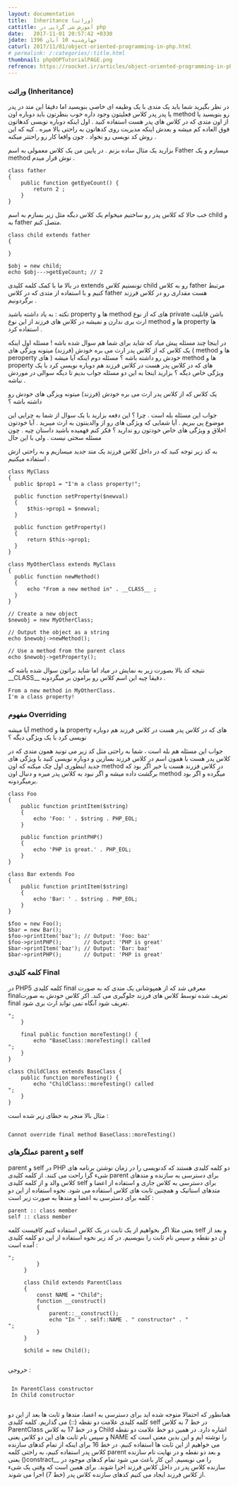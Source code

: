 ```yaml
---
layout: documentation
title:  Inheritance (وراثت)
cattitle: آموزش شی گرایی در php
date:   2017-11-01 20:57:42 +0330
jdate: چهارشنبه 10 آبان 1396
caturl: 2017/11/01/object-oriented-programming-in-php.html
# permalink: /:categories/:title.html
thumbnail: phpOOPTutorialPAGE.png
refrence: https://roocket.ir/articles/object-oriented-programming-in-php-part-4 <br> http://bshafiei.ir/Article_view/index/1XvocDexH9mhWT/برنامه-نویسی-شی-گرا-در-PHP <br>  http://w3-farsi.ir/?p=2432
---
```

<h3>وراثت (Inheritance)</h3>
<p>
در نظر بگیرید شما باید یک متدی با یک وظیفه ای خاصی بنویسید اما دقیقا این متد در پدر یا پدر پدر کلاس فعلیتون وجود داره خوب بنظرتون باید دوباره اون method رو بنویسید یا از اون متدی که در کلاس های پدر هست استفاده کنید . اول اینکه دوباره نویسی کدهاتون فوق العاده کم میشه و بعدش اینکه مدیریت روی کدهاتون به راحتی بالا میره . کیه که این روش کد نویسی رو نخواد . چون واقعا کار رو راحتتر میکنه .
</p>
<p>
بزارید یک مثال ساده بزنم . در پایین من یک کلاس معمولی به اسم Father میسازم و یک method توش قرار میدم .
</p>

<pre><code class="language-php  line-numbers">class father
{
    public function getEyeCount() {
        return 2 ;
    }
}
</code></pre>

<p>
خب حالا که کلاس پدر رو ساختیم میخوام یک کلاس دیگه مثل زیر بسازم به اسم child و به father متصل کنم.
</p>

<pre><code class="language-php  line-numbers">class child extends father
{

}

$obj = new child;
echo $obj--->getEyeCount; // 2
</code></pre>

<p>
در بالا ما با کمک کلمه کلیدی extends تونستیم کلاس child رو به کلاس father مرتبط کنیم و با استفاده از متدی که در کلاس father هست مقداری رو در کلاس فرزند برگردونیم .
</p>

<p>
نکته : به یاد داشته باشید property ها و method های که از نوع private باشن قابلیت ارث بری ندارن و نمیشه در کلاس های فرزند از این نوع method ها و property ها استفاده کرد .
</p>

<p>
در اینجا چند مسئله پیش میاد که شاید برای شما هم سوال شده باشه ! مسئله اول اینکه یک کلاس که از کلاس پدر ارث می بره خودش (فرزند) میتونه ویزگی های ( method ها و peroperty های ) خودش رو داشته باشه ؟ مسئله دوم اینکه آیا میشه method ها و property های که در کلاس پدر هست در کلاس فرزند هم دوباره نویسی کرد با یک ویژگی خاص دیگه ؟ بزارید اینجا به این دو مسئله جواب بدیم تا دیگه سوالی در موردش نباشه .
</p>

<p>
یک کلاس که از کلاس پدر ارث می بره خودش (فرزند) میتونه ویزگی های خودش رو داشته باشه ؟
</p>

<p>
جواب این مسئله بله است . چرا ؟ این دفعه بزارید با یک سوال از شما به چرایی این موضوع پی ببریم . آیا شمایی که ویژگی های رو از والدینتون به ارث میبرید . آیا خودتون اخلاق و ویژگی های خاص خودتون رو ندارید ؟ فکر کنم فهمیده باشید داستان چیه . چون مسئله سختی نیست . ولی با این حال

به کد زیر توجه کنید که در داخل کلاس فرزند یک متد جدید میسازیم و به راحتی ازش استفاده میکنیم .
</p>


<pre><code class="language-php  line-numbers">class MyClass
{
  public $prop1 = "I'm a class property!";

  public function setProperty($newval)
  {
      $this->prop1 = $newval;
  }

  public function getProperty()
  {
      return $this->prop1;
  }
}

class MyOtherClass extends MyClass
{
  public function newMethod()
  {
      echo "From a new method in" . __CLASS__ ;
  }
}

// Create a new object
$newobj = new MyOtherClass;

// Output the object as a string
echo $newobj->newMethod();

// Use a method from the parent class
echo $newobj->getProperty();
</code></pre>

<p>
 نتیجه کد بالا بصورت زیر به نمایش در میاد اما شاید براتون سوال شده باشه که __CLASS__ دقیقا چیه این اسم کلاس رو برامون بر میگردونه .
</p>

<pre><code class="language-php ">From a new method in MyOtherClass.
I'm a class property!
</code></pre>

<h3>مفهوم Overriding</h3>

<p>
 آیا میشه method ها و property های که در کلاس پدر هست در کلاس فرزند هم دوباره نویسی کرد با یک ویژگی دیگه ؟
</p>


<p>
جواب این مسئله هم بله است ، شما به راحتی مثل کد زیر می تونید همون متدی که در کلاس پدر هست با همون اسم در کلاس فرزند بسازین و دوباره نویسی کنید با ویژگی های جدید اینطوری اول چک میکنه که اون method در کلاس فزرند هست یا خیر اگر بود که برگشت داده میشه و اگر نبود به کلاس پدر میره و دنبال اون method میگرده و اگر بود برمیگردونه.
</p>

<pre><code class="language-php  line-numbers">class Foo
{
    public function printItem($string)
    {
        echo 'Foo: ' . $string . PHP_EOL;
    }

    public function printPHP()
    {
        echo 'PHP is great.' . PHP_EOL;
    }
}

class Bar extends Foo
{
    public function printItem($string)
    {
        echo 'Bar: ' . $string . PHP_EOL;
    }
}

$foo = new Foo();
$bar = new Bar();
$foo->printItem('baz'); // Output: 'Foo: baz'
$foo->printPHP();       // Output: 'PHP is great'
$bar->printItem('baz'); // Output: 'Bar: baz'
$bar->printPHP();       // Output: 'PHP is great'
</code></pre>

<h3>کلمه کلیدی Final</h3>

<p>
در PHP5 کلمه کلیدی final معرفی شد که از همپوشانی یک متدی که به صورت final‌تعریف شده توسط کلاس های فرزند جلوگیری می کند. اکر کلاس خودش به صورت final تعریف شود آنگاه نمی تواند ارث بری شود.
</p>



<pre><code class="language-php  line-numbers"><?php
class BaseClass {
    public function test() {
        echo "BaseClass::test() called<br>";
    }

    final public function moreTesting() {
        echo "BaseClass::moreTesting() called<br>";
    }
}

class ChildClass extends BaseClass {
    public function moreTesting() {
        echo "ChildClass::moreTesting() called<br>";
    }
}
</code></pre>

<p>
مثال بالا منجر به خطای زیر شده است :
</p>

<pre><code class="language-php">
Cannot override final method BaseClass::moreTesting()
</code></pre>


<h3>عملگرهای parent و self</h3>
<p>
parent و self در PHP دو کلمه کلیدی هستند که کدنویسی را در زمان نوشتن برنامه های شیء گرا راحت می کنند. از کلمه کلیدی parent برای دسترسی به سازنده و متدهای کلاس والد و از کلمه کلیدی self برای دسترسی به کلاس جاری و استفاده از اعضا و متدهای استاتیک و همچنین ثابت های کلاس استفاده می شود. نحوه استفاده از این دو کلمه برای دسترسی به اعضا و متدها به صورت زیر است :
</p>

<pre><code class="language-php">parent :: class member
self :: class member
</code></pre>

<p>
یعنی مثلا اگر بخواهیم از یک ثابت در یک کلاس استفاده کنیم کافیست کلمه self و بعد از آن دو نقطه و سپس نام ثابت را بنویسیم. در کد زیر نحوه استفاده از این دو کلمه کلیدی آمده است :
</p>

<pre><code class="language-php   line-numbers"><?php
     class ParentClass
     {
         const NAME = "ParentClass";
         function __construct()
         {
             echo "In " . self::NAME . " constructor" . "<br/>";
         }
     }

     class Child extends ParentClass
     {
         const NAME = "Child";
         function __construct()
         {
             parent::__construct();
             echo "In " . self::NAME . " constructor" . "<br/>";
         }
     }

     $child = new Child();
 </code></pre>

 <p>خروجی : </p>
 <pre><code class="language-php">
 In ParentClass constructor
 In Child constructor
  </code></pre>

  <p>
  همانطور که احتمالا متوجه شده اید برای دسترسی به اعضا، متدها و ثابت ها بعد از این دو کلمه کلیدی علامت دو نقطه (::) می گذاریم. کلمه کلیدی self در خط 7 به کلاس ParentClass و در خط 17 به کلاس Child اشاره دارد. در همین دو خط علامت دو نقطه و سپس نام ثابت های این دو کلاس یعنی NAME را نوشته ایم و این بدین معنی است که می خواهیم از این ثابت ها استفاده کنیم. در خط 16 برای اینکه از تمام کدهای سازنده کلاس پدر استفاده کنیم، به راحتی کلمه parent و بعد دو نقطه و در نهایت نام سازنده یعنی ()constract__ را می نویسیم. این کار باعث می شود تمام کدهای موجود در سازنده کلاس پدر در داخل کلاس فرزند اجرا شوند. برای همین است که وقتی یک شیء از کلاس فرزند ایجاد می کنیم کدهای سازنده کلاس پدر (خط 7) اجرا می شوند.
  </p>